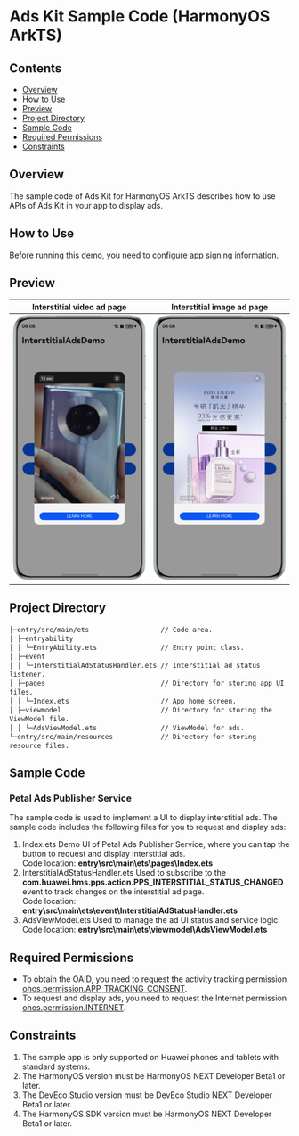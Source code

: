 # Ads Kit Sample Code (HarmonyOS ArkTS)

## Contents

- [Overview](#Overview)
- [How to Use](#How-to-Use)
- [Preview](#Preview)
- [Project Directory](#Project-Directory)
- [Sample Code](#Sample-Code)
- [Required Permissions](#Required-Permissions)
- [Constraints](#Constraints)

## Overview

The sample code of Ads Kit for HarmonyOS ArkTS describes how to use APIs of Ads Kit in your app to display ads.

## How to Use

Before running this demo, you need to [configure app signing information](https://developer.huawei.com/consumer/en/doc/harmonyos-guides/application-dev-overview#section42841246144813).

## Preview

| Interstitial video ad page                                   | Interstitial image ad page                                   |
| ------------------------------------------------------------ | ------------------------------------------------------------ |
| ![avatar](./screenshots/device_en/interstitial_video_en.png) | ![avatar](./screenshots/device_en/interstitial_pictures_en.png) |

## Project Directory

```
├─entry/src/main/ets                  // Code area. 
│ ├─entryability
│ │ └─EntryAbility.ets                // Entry point class.
│ ├─event   
│ │ └─InterstitialAdStatusHandler.ets // Interstitial ad status listener.
│ ├─pages                             // Directory for storing app UI files.               
│ │ └─Index.ets                       // App home screen.
│ ├─viewmodel                         // Directory for storing the ViewModel file.
│ │ └─AdsViewModel.ets                // ViewModel for ads.
└─entry/src/main/resources            // Directory for storing resource files.
```

## Sample Code

### Petal Ads Publisher Service

The sample code is used to implement a UI to display interstitial ads.
The sample code includes the following files for you to request and display ads:

1. Index.ets
   Demo UI of Petal Ads Publisher Service, where you can tap the button to request and display interstitial ads.
   <br>Code location: **entry\src\main\ets\pages\Index.ets**<br>
2. InterstitialAdStatusHandler.ets
   Used to subscribe to the **com.huawei.hms.pps.action.PPS_INTERSTITIAL_STATUS_CHANGED** event to track changes on the interstitial ad page.
   <br>Code location: **entry\src\main\ets\event\InterstitialAdStatusHandler.ets**<br>
3. AdsViewModel.ets
   Used to manage the ad UI status and service logic.
   <br>Code location: **entry\src\main\ets\viewmodel\AdsViewModel.ets**<br>

## Required Permissions

- To obtain the OAID, you need to request the activity tracking permission [ohos.permission.APP_TRACKING_CONSENT](https://developer.huawei.com/consumer/en/doc/harmonyos-guides/permissions-for-all-user#ohospermissionapp_tracking_consent).
- To request and display ads, you need to request the Internet permission [ohos.permission.INTERNET](https://developer.huawei.com/consumer/en/doc/harmonyos-guides/permissions-for-all#ohospermissioninternet).

## Constraints

1. The sample app is only supported on Huawei phones and tablets with standard systems.
2. The HarmonyOS version must be HarmonyOS NEXT Developer Beta1 or later.
3. The DevEco Studio version must be DevEco Studio NEXT Developer Beta1 or later.
4. The HarmonyOS SDK version must be HarmonyOS NEXT Developer Beta1 or later.
